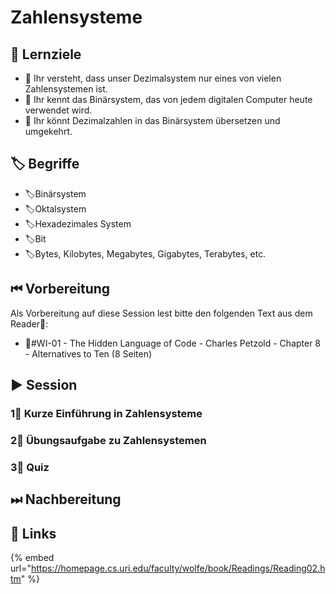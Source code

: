 # Zahlensysteme

## 🎯 Lernziele

* 🎯 Ihr versteht, dass unser Dezimalsystem nur eines von vielen Zahlensystemen ist.
* 🎯 Ihr kennt das Binärsystem, das von jedem digitalen Computer heute verwendet wird.
* 🎯 Ihr könnt Dezimalzahlen in das Binärsystem übersetzen und umgekehrt.

## 🏷 Begriffe

* 🏷Binärsystem
* 🏷Oktalsystem
* 🏷Hexadezimales System
* 🏷Bit
* 🏷Bytes, Kilobytes, Megabytes, Gigabytes, Terabytes, etc.

## ⏮ Vorbereitung

Als Vorbereitung auf diese Session lest bitte den folgenden Text aus dem Reader📑:

* 📑\#WI-01 - The Hidden Language of Code - Charles Petzold - Chapter 8 - Alternatives to Ten \(8 Seiten\)

## ▶ Session

### 1⃣ Kurze Einführung in Zahlensysteme

### 2⃣ Übungsaufgabe zu Zahlensystemen

### 3⃣ Quiz

## ⏭ Nachbereitung

## 🔗 Links

{% embed url="https://homepage.cs.uri.edu/faculty/wolfe/book/Readings/Reading02.htm" %}

